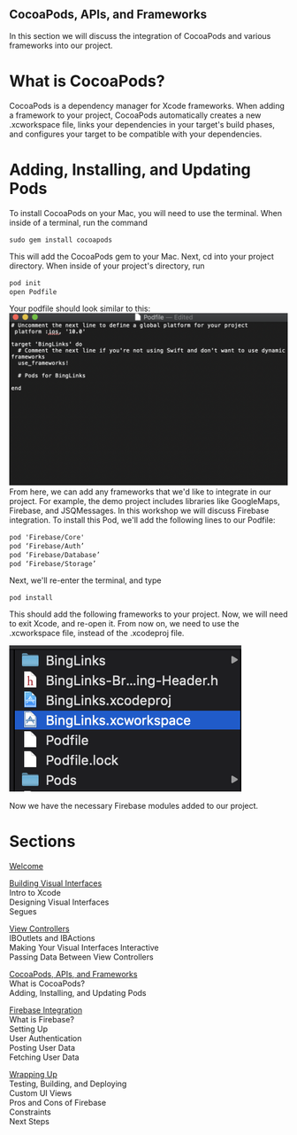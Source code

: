 ## CocoaPods, APIs, and Frameworks
In this section we will discuss the integration of CocoaPods and various frameworks into our project.

# What is CocoaPods?
CocoaPods is a dependency manager for Xcode frameworks. When adding a framework to your project, CocoaPods automatically creates a new .xcworkspace file, links your dependencies in your target's build phases, and configures your target to be compatible with your dependencies.

# Adding, Installing, and Updating Pods
To install CocoaPods on your Mac, you will need to use the terminal. When inside of a terminal, run the command
```
sudo gem install cocoapods
```
This will add the CocoaPods gem to your Mac. Next, cd into your project directory. When inside of your project's directory, run
```
pod init
open Podfile
```
Your podfile should look similar to this:
<img src="workshopImages/podfile.png"
alt="Podfile" />
From here, we can add any frameworks that we'd like to integrate in our project. For example, the demo project includes libraries like GoogleMaps, Firebase, and JSQMessages. In this workshop we will discuss Firebase integration. To install this Pod, we'll add the following lines to our Podfile:
```
pod 'Firebase/Core'
pod ‘Firebase/Auth’
pod ‘Firebase/Database’
pod ‘Firebase/Storage’
```
Next, we'll re-enter the terminal, and type
```
pod install
```   
This should add the following frameworks to your project. Now, we will need to exit Xcode, and re-open it. From now on, we need to use the .xcworkspace file, instead of the .xcodeproj file.

<img src="workshopImages/xcworkspace.png"
alt="xcworkspace" />

Now we have the necessary Firebase modules added to our project.

# Sections

<a href="README.md">Welcome</a> <br />

<a href="Visual-Interfaces.md">Building Visual Interfaces</a> <br />
Intro to Xcode <br />
Designing Visual Interfaces <br />
Segues <br />


<a href="ViewControllers.md">View Controllers</a> <br />
IBOutlets and IBActions <br />
Making Your Visual Interfaces Interactive <br />
Passing Data Between View Controllers <br />


<a href="Frameworks.md">CocoaPods, APIs, and Frameworks</a> <br />
What is CocoaPods? <br />
Adding, Installing, and Updating Pods <br />

<a href="Firebase.md">Firebase Integration</a> <br />
What is Firebase? <br />
Setting Up <br />
User Authentication <br />
Posting User Data <br />
Fetching User Data <br />

<a href="Conclusion.md">Wrapping Up</a> <br />
Testing, Building, and Deploying <br />
Custom UI Views <br />
Pros and Cons of Firebase <br />
Constraints <br />
Next Steps <br />
